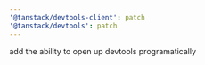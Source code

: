 ```yaml
---
'@tanstack/devtools-client': patch
'@tanstack/devtools': patch
---
```


add the ability to open up devtools programatically
